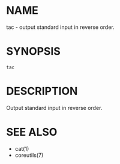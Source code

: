 # NAME
tac - output standard input in reverse order.

# SYNOPSIS

    tac

# DESCRIPTION
Output standard input in reverse order.

# SEE ALSO
- cat(1)
- coreutils(7)
